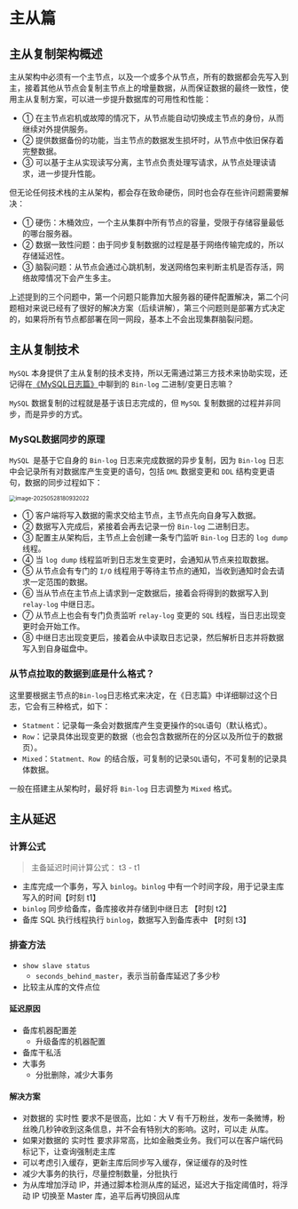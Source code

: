 
# 主从篇

## 主从复制架构概述

主从架构中必须有一个主节点，以及一个或多个从节点，所有的数据都会先写入到主，接着其他从节点会复制主节点上的增量数据，从而保证数据的最终一致性，使用主从复制方案，可以进一步提升数据库的可用性和性能：

- ① 在主节点宕机或故障的情况下，从节点能自动切换成主节点的身份，从而继续对外提供服务。
- ② 提供数据备份的功能，当主节点的数据发生损坏时，从节点中依旧保存着完整数据。
- ③ 可以基于主从实现读写分离，主节点负责处理写请求，从节点处理读请求，进一步提升性能。

但无论任何技术栈的主从架构，都会存在致命硬伤，同时也会存在些许问题需要解决：

- ① 硬伤：木桶效应，一个主从集群中所有节点的容量，受限于存储容量最低的哪台服务器。
- ② 数据一致性问题：由于同步复制数据的过程是基于网络传输完成的，所以存储延迟性。
- ③ 脑裂问题：从节点会通过心跳机制，发送网络包来判断主机是否存活，网络故障情况下会产生多主。

上述提到的三个问题中，第一个问题只能靠加大服务器的硬件配置解决，第二个问题相对来说已经有了很好的解决方案（后续讲解），第三个问题则是部署方式决定的，如果将所有节点都部署在同一网段，基本上不会出现集群脑裂问题。

## 主从复制技术

`MySQL` 本身提供了主从复制的技术支持，所以无需通过第三方技术来协助实现，还记得在[《MySQL日志篇》](https://juejin.cn/post/7157956679932313608#heading-11)中聊到的 `Bin-log` 二进制/变更日志嘛？

`MySQL` 数据复制的过程就是基于该日志完成的，但 `MySQL` 复制数据的过程并非同步，而是异步的方式。

### MySQL数据同步的原理

`MySQL `是基于它自身的 `Bin-log` 日志来完成数据的异步复制，因为 `Bin-log` 日志中会记录所有对数据库产生变更的语句，包括 `DML` 数据变更和 `DDL` 结构变更语句，数据的同步过程如下：

<img src="https://gitee.com/JBL_lun/tuchuang/raw/master/assets/image-20250528180932022.png" alt="image-20250528180932022" style="zoom:70%;" />

- ① 客户端将写入数据的需求交给主节点，主节点先向自身写入数据。
- ② 数据写入完成后，紧接着会再去记录一份 `Bin-log` 二进制日志。
- ③ 配置主从架构后，主节点上会创建一条专门监听 `Bin-log` 日志的 `log dump` 线程。
- ④ 当 `log dump` 线程监听到日志发生变更时，会通知从节点来拉取数据。
- ⑤ 从节点会有专门的 `I/O` 线程用于等待主节点的通知，当收到通知时会去请求一定范围的数据。
- ⑥ 当从节点在主节点上请求到一定数据后，接着会将得到的数据写入到 `relay-log` 中继日志。
- ⑦ 从节点上也会有专门负责监听 `relay-log` 变更的 `SQL` 线程，当日志出现变更时会开始工作。
- ⑧ 中继日志出现变更后，接着会从中读取日志记录，然后解析日志并将数据写入到自身磁盘中。

### 从节点拉取的数据到底是什么格式？

这里要根据主节点的`Bin-log`日志格式来决定，在《日志篇》中详细聊过这个日志，它会有三种格式，如下：

- `Statment`：记录每一条会对数据库产生变更操作的`SQL`语句（默认格式）。
- `Row`：记录具体出现变更的数据（也会包含数据所在的分区以及所位于的数据页）。
- `Mixed`：`Statment、Row `的结合版，可复制的记录`SQL`语句，不可复制的记录具体数据。

一般在搭建主从架构时，最好将 `Bin-log` 日志调整为 `Mixed` 格式。

## 主从延迟

### 计算公式

> 主备延迟时间计算公式： t3 - t1

- 主库完成一个事务，写入 `binlog`。`binlog` 中有一个时间字段，用于记录主库写入的时间【时刻 t1】
- `binlog` 同步给备库，备库接收并存储到中继日志 【时刻 t2】
- 备库 SQL 执行线程执行 `binlog`，数据写入到备库表中 【时刻 t3】

### 排查方法

- `show slave status`
  - `seconds_behind_master`，表示当前备库延迟了多少秒
- 比较主从库的文件点位

#### 延迟原因

- 备库机器配置差
  - 升级备库的机器配置
- 备库干私活
- 大事务
  - 分批删除，减少大事务

#### 解决方案

- 对数据的 实时性 要求不是很高，比如：大 V 有千万粉丝，发布一条微博，粉丝晚几秒钟收到这条信息，并不会有特别大的影响。这时，可以走 从库。
- 如果对数据的 实时性 要求非常高，比如金融类业务。我们可以在客户端代码标记下，让查询强制走主库
- 可以考虑引入缓存，更新主库后同步写入缓存，保证缓存的及时性
- 减少大事务的执行，尽量控制数量，分批执行
- 为从库增加浮动 IP，并通过脚本检测从库的延迟，延迟大于指定阈值时，将浮动 IP 切换至 Master 库，追平后再切换回从库



